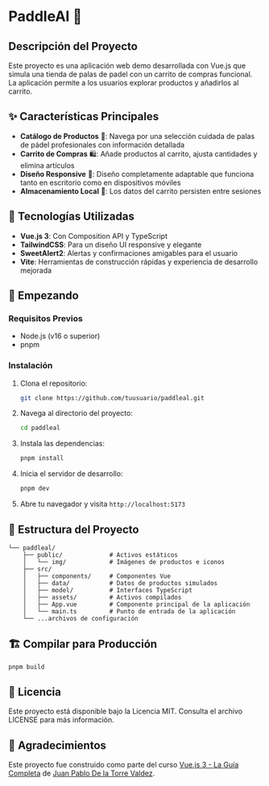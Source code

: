 # PaddleAl 🏓

## Descripción del Proyecto

Este proyecto es una aplicación web demo desarrollada con Vue.js que simula una tienda de palas de padel con un carrito de compras funcional. La aplicación permite a los usuarios explorar productos y añadirlos al carrito.

## ✨ Características Principales

- **Catálogo de Productos** 🛒: Navega por una selección cuidada de palas de pádel profesionales con información detallada
- **Carrito de Compras** 🛍️: Añade productos al carrito, ajusta cantidades y elimina artículos
- **Diseño Responsive** 📱: Diseño completamente adaptable que funciona tanto en escritorio como en dispositivos móviles
- **Almacenamiento Local** 💾: Los datos del carrito persisten entre sesiones

## 🔧 Tecnologías Utilizadas

- **Vue.js 3**: Con Composition API y TypeScript
- **TailwindCSS**: Para un diseño UI responsive y elegante
- **SweetAlert2**: Alertas y confirmaciones amigables para el usuario
- **Vite**: Herramientas de construcción rápidas y experiencia de desarrollo mejorada

## 🚀 Empezando

### Requisitos Previos

- Node.js (v16 o superior)
- pnpm

### Instalación

1. Clona el repositorio:

   ```bash
   git clone https://github.com/tuusuario/paddleal.git
   ```

2. Navega al directorio del proyecto:

   ```bash
   cd paddleal
   ```

3. Instala las dependencias:

   ```bash
   pnpm install
   ```

4. Inicia el servidor de desarrollo:

   ```bash
   pnpm dev
   ```

5. Abre tu navegador y visita `http://localhost:5173`

## 📁 Estructura del Proyecto

```
└── paddleal/
    ├── public/             # Activos estáticos
    │   └── img/            # Imágenes de productos e iconos
    ├── src/
    │   ├── components/     # Componentes Vue
    │   ├── data/           # Datos de productos simulados
    │   ├── model/          # Interfaces TypeScript
    │   ├── assets/         # Activos compilados
    │   ├── App.vue         # Componente principal de la aplicación
    │   └── main.ts         # Punto de entrada de la aplicación
    └── ...archivos de configuración
```

## 🏗️ Compilar para Producción

```bash
pnpm build
```

## 📄 Licencia

Este proyecto está disponible bajo la Licencia MIT. Consulta el archivo LICENSE para más información.

## 🙏 Agradecimientos

Este proyecto fue construido como parte del curso [Vue.js 3 - La Guía Completa](https://www.udemy.com/share/108Onc3@s0QRLqcVSwtbJ28vy0q3x4OgBYqn8OtqJ3tnD8YcMzwBtBWOqfnP7LTzefA5ZFvhnQ==/) de [Juan Pablo De la Torre Valdez](https://codigoconjuan.com/).
